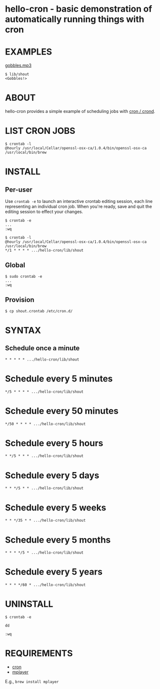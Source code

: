 # hello-cron - basic demonstration of automatically running things with cron

# EXAMPLES

[gobbles.mp3](https://raw.githubusercontent.com/mcandre/hello-cron/master/gobbles.mp3)

```
$ lib/shout
<Gobbles!>
```

# ABOUT

hello-cron provides a simple example of scheduling jobs with [cron / crond](https://en.wikipedia.org/wiki/Cron).

# LIST CRON JOBS

```
$ crontab -l
@hourly /usr/local/Cellar/openssl-osx-ca/1.0.4/bin/openssl-osx-ca /usr/local/bin/brew
```

# INSTALL

## Per-user

Use `crontab -e` to launch an interactive crontab editing session, each line representing an individual cron job. When you're ready, save and quit the editing session to effect your changes.

```
$ crontab -e
...
:wq

$ crontab -l
@hourly /usr/local/Cellar/openssl-osx-ca/1.0.4/bin/openssl-osx-ca /usr/local/bin/brew
*/1 * * * * .../hello-cron/lib/shout
```

## Global

```
$ sudo crontab -e
...
:wq
```

## Provision

```
$ cp shout.crontab /etc/cron.d/
```

# SYNTAX

## Schedule once a minute

```
* * * * * .../hello-cron/lib/shout
```

# Schedule every 5 minutes

```
*/5 * * * * .../hello-cron/lib/shout
```

# Schedule every 50 minutes

```
*/50 * * * * .../hello-cron/lib/shout
```

# Schedule every 5 hours

```
* */5 * * * .../hello-cron/lib/shout
```

# Schedule every 5 days

```
* * */5 * * .../hello-cron/lib/shout
```

# Schedule every 5 weeks

```
* * */35 * * .../hello-cron/lib/shout
```

# Schedule every 5 months

```
* * * */5 * .../hello-cron/lib/shout
```

# Schedule every 5 years

```
* * * */60 * .../hello-cron/lib/shout
```

# UNINSTALL

```
$ crontab -e

dd

:wq
```

# REQUIREMENTS

* [cron](https://en.wikipedia.org/wiki/Cron)
* [mplayer](https://www.mplayerhq.hu/design7/news.html)

E.g., `brew install mplayer`
